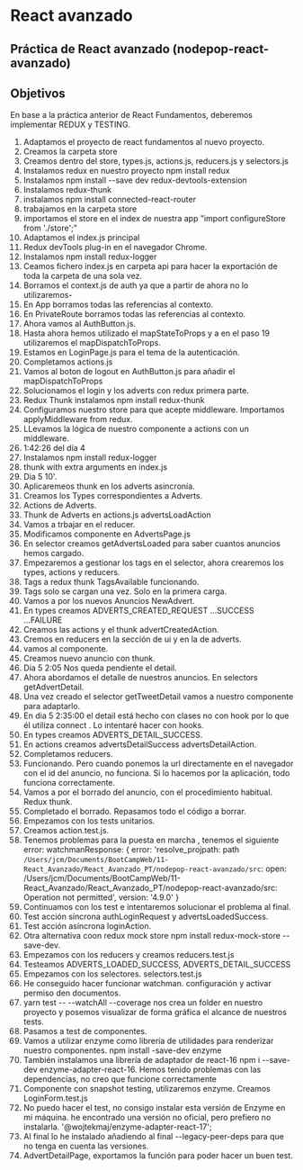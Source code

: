 # React avanzado

## Práctica de React avanzado (nodepop-react-avanzado)

## Objetivos   
En base a la práctica anterior de React Fundamentos, deberemos implementar REDUX y TESTING.


1. Adaptamos el proyecto de react fundamentos al nuevo proyecto.
2. Creamos la carpeta store
3. Creamos dentro del store, types.js, actions.js, reducers.js y selectors.js
4. Instalamos redux en nuestro proyecto npm install redux
5. Instalamos npm install --save dev redux-devtools-extension
6. Instalamos redux-thunk
7. instalamos npm install connected-react-router
8. trabajamos en la carpeta store
9. importamos el store en el index de nuestra app "import configureStore from './store';"
10. Adaptamos el index.js principal
11. Redux devTools plug-in en el navegador Chrome.
12. Instalamos npm install redux-logger
13. Ceamos fichero index.js en carpeta api para hacer la exportación de toda la carpeta de una sola vez.
14. Borramos el context.js de auth ya que a partir de ahora no lo utilizaremos-
15. En App borramos todas las referencias al contexto.
16. En PrivateRoute borramos todas las referencias al contexto.
17. Ahora vamos al AuthButton.js.
18. Hasta ahora hemos utilizado el mapStateToProps y a en el paso 19 utilizaremos el mapDispatchToProps.
19. Estamos en LoginPage.js para el tema de la autenticación.
20. Completamos actions.js
21. Vamos al boton de logout en AuthButton.js para añadir el mapDispatchToProps
22. Solucionamos el login y los adverts con redux primera parte.
23. Redux Thunk instalamos npm install redux-thunk
24. Configuramos nuestro store para que acepte middleware. Importamos applyMiddleware from redux.
25. LLevamos la lógica de nuestro componente a actions con un middleware.
26. 1:42:26 del día 4
27. Instalamos npm install redux-logger
28. thunk with extra arguments en index.js
29. Dia 5 10'.
30. Aplicaremeos thunk en los adverts asincronía.
31. Creamos los Types correspondientes a Adverts.
32. Actions de Adverts.
33. Thunk de Adverts en actions.js advertsLoadAction 
34. Vamos a trbajar en el reducer.
35. Modificamos componente en AdvertsPage.js
36. En selector creamos getAdvertsLoaded para saber cuantos anuncios hemos cargado.
37. Empezaremos a gestionar los tags en el selector, ahora crearemos los types, actions y reducers.
38. Tags a redux thunk TagsAvailable funcionando.
39. Tags solo se cargan una vez. Solo en la primera carga.
40. Vamos a por los nuevos Anuncios NewAdvert.
41. En types creamos ADVERTS_CREATED_REQUEST ...SUCCESS ...FAILURE
42. Creamos las actions y el thunk advertCreatedAction.
43. Cremos en reducers en la sección de ui y en la de adverts.
44. vamos al componente.
45. Creamos nuevo anuncio con thunk.
46. Dia 5 2:05 Nos queda pendiente el detail.
47. Ahora abordamos el detalle de nuestros anuncios. En selectors getAdvertDetail.
48. Una vez creado el selector getTweetDetail vamos a nuestro componente para adaptarlo.
49. En dia 5 2:35:00 el detail está hecho con clases no con hook por lo que él utiliza connect . Lo intentaré hacer con hooks.
50. En types creamos ADVERTS_DETAIL_SUCCESS.
51. En actions creamos advertsDetailSuccess advertsDetailAction.
52. Completamos reducers.
53. Funcionando. Pero cuando ponemos la url directamente en el navegador con el id del anuncio, no funciona. Si lo hacemos por la aplicación, todo funciona correctamente.
53. Vamos a por el borrado del anuncio, con el procedimiento habitual. Redux thunk.
54. Completado el borrado. Repasamos todo el código a borrar.
55. Empezamos con los tests unitarios.
56. Creamos action.test.js.
57. Tenemos problemas para la puesta en marcha , tenemos el siguiente error:
            watchmanResponse: {
            error: 'resolve_projpath: path `/Users/jcm/Documents/BootCampWeb/11-React_Avanzado/React_Avanzado_PT/nodepop-react-avanzado/src`: open: /Users/jcm/Documents/BootCampWeb/11-React_Avanzado/React_Avanzado_PT/nodepop-react-avanzado/src: Operation not permitted',
             version: '4.9.0'
  }
58. Continuamos con los test e intentaremos solucionar el problema al final.
59. Test acción síncrona authLoginRequest y advertsLoadedSuccess.
60. Test acción asíncrona loginAction.
61. Otra alternativa coon redux mock store npm install redux-mock-store --save-dev.
62. Empezamos con los reducers y creamos reducers.test.js
63. Testeamos ADVERTS_LOADED_SUCCESS, ADVERTS_DETAIL_SUCCESS
64. Empezamos con los selectores. selectors.test.js
65. He conseguido hacer funcionar watchman. configuración y activar permiso den documentos.
66. yarn test -- --watchAll --coverage nos crea un folder en nuestro proyecto y posemos visualizar de forma gráfica el alcance de nuestros tests.
67. Pasamos a test de componentes.
68. Vamos a utilizar enzyme como librería de utilidades para renderizar nuestro componentes. npm install -save-dev enzyme
69. También instalamos una librería de adaptador de react-16 npm i --save-dev enzyme-adapter-react-16. Hemos tenido problemas con las dependencias, no creo que funcione correctamente
70. Componente con snapshot testing, utilizaremos enzyme. Creamos LoginForm.test.js
71. No puedo hacer el test, no consigo instalar esta versión de Enzyme en mi máquina. he encontrado una versión no oficial, pero prefiero no instalarla.
'@wojtekmaj/enzyme-adapter-react-17'; 
72. Al final lo he instalado añadiendo al final --legacy-peer-deps para que no tenga en cuenta las versiones.
73. AdvertDetailPage, exportamos la función para poder hacer un buen test.

